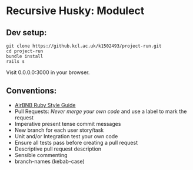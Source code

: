 # Recursive Husky: Modulect

## Dev setup:

```
git clone https://github.kcl.ac.uk/k1502493/project-run.git 
cd project-run 
bundle install 
rails s
```

Visit 0.0.0.0:3000 in your browser.

## Conventions:
* [AirBNB Ruby Style Guide](https://github.com/airbnb/ruby)
* Pull Requests: *Never merge your own code* and use a label to mark the request
* Imperative present tense commit messages
* New branch for each user story/task
* Unit and/or Integration test your own code
* Ensure all tests pass before creating a pull request
* Descriptive pull request description
* Sensible commenting
* branch-names (kebab-case)
